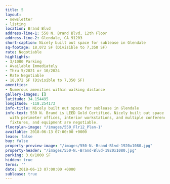 ```yaml
---
title: 5
layout:
- newsletter
- listing
location: Brand Blvd
address-line-1: 550 N. Brand Blvd, 12th Floor
address-line-2: Glendale, CA 91203
short-caption: Nicely built out space for sublease in Glendale
sq-footage: 18,072 SF (Divisible to 7,350 SF)
rate: Negotiable
highlights:
- 3/1000 Parking
- Available Immediately
- Thru 5/2021 or 10/2024
- Rate Negotiable
- 18,072 SF (Divisible to 7,350 SF)
amenities:
- Numerous amenities within walking distance
gallery-images: []
latitude: 34.154495
longitude: -118.254173
info-title: Nicely built out space for sublease in Glendale
info-text: 550 N. Brand is LEED Gold Certified. Nicely built out space for sublease,
  with perimeter offices, interior workstations, and multiple conference rooms. Furniture,
  fixtures, and equipment are negotiable.
floorplan-image: "/images/550_Flr12_Plan-1"
available: 2018-06-13 07:00:00 +0000
lease: false
buy: false
property-preview-image: "/images/550-N.-Brand-Blvd-1920x1080.jpg"
property-header: "/images/550-N.-Brand-Blvd-1920x1080.jpg"
parking: 3.0/1000 SF
hidden: true
terms: ''
date: 2018-06-13 07:00:00 +0000
sublease: true
---
```

